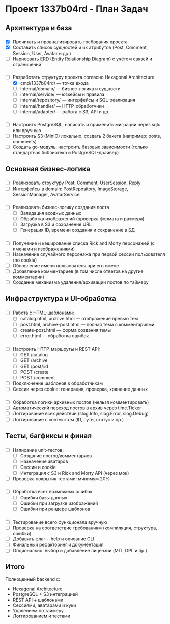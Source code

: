 # Проект 1337b04rd - План Задач

## Архитектура и база

###
- [x] Прочитать и проанализировать требования проекта
- [x] Составить список сущностей и их атрибутов (Post, Comment, Session, User, Avatar и др.)
- [ ] Нарисовать ERD (Entity Relationship Diagram) с учётом связей и ограничений

###
- [ ] Разработать структуру проекта согласно Hexagonal Architecture
  - [x] cmd/1337b04rd/ — точка входа
  - [ ] internal/domain/ — бизнес-логика и сущности
  - [ ] internal/service/ — юзкейсы и правила
  - [ ] internal/repository/ — интерфейсы и SQL-реализация
  - [ ] internal/handler/ — HTTP-обработчики
  - [ ] internal/adapter/ — работа с S3, API и др.

###
- [ ] Настроить PostgreSQL, написать и применить миграции через sqlc или вручную
- [ ] Настроить S3 (MinIO) локально, создать 2 бакета (например: posts, comments)
- [ ] Создать go-модуль, настроить базовые зависимости (только стандартная библиотека и PostgreSQL-драйвер)

## Основная бизнес-логика
###
- [ ] Реализовать структуру Post, Comment, UserSession, Reply
- [ ] Интерфейсы в domain: PostRepository, ImageStorage, SessionManager, AvatarService

###
- [ ] Реализовать бизнес-логику создания поста
  - [ ] Валидация входных данных
  - [ ] Обработка изображений (проверка формата и размера)
  - [ ] Загрузка в S3 и сохранение URL
  - [ ] Генерация ID, времени создания и сохранение в БД

###
- [ ] Получение и кэширование списка Rick and Morty персонажей (с именами и изображениями)
- [ ] Назначение случайного персонажа при первой сессии пользователя (по cookie)
- [ ] Обновление имени пользователя при его смене
- [ ] Добавление комментариев (в том числе ответов на другие комментарии)
- [ ] Создание механизма удаления/архивации постов по таймеру

## Инфраструктура и UI-обработка
###
- [ ] Работа с HTML-шаблонами:
  - [ ] catalog.html, archive.html — отображение превью тем
  - [ ] post.html, archive-post.html — полная тема с комментариями
  - [ ] create-post.html — форма создания темы
  - [ ] error.html — обработка ошибок

###
- [ ] Настроить HTTP-маршруты и REST API:
  - [ ] GET /catalog
  - [ ] GET /archive
  - [ ] GET /post/:id
  - [ ] POST /create
  - [ ] POST /comment
- [ ] Подключение шаблонов к обработчикам
- [ ] Сессии через cookie: генерация, проверка, хранение данных

###
- [ ] Обработка логики архивных постов (нельзя комментировать)
- [ ] Автоматический переход постов в архив через time.Ticker
- [ ] Логгирование всех действий (slog.Info, slog.Error, slog.Debug)
- [ ] Логгирование с контекстом (ID, пути, статус и пр.)

## Тесты, багфиксы и финал
###
- [ ] Написание unit-тестов:
  - [ ] Создание постов/комментариев
  - [ ] Назначение аватаров
  - [ ] Сессии и cookie
  - [ ] Интеграция с S3 и Rick and Morty API (через мок)
- [ ] Проверка покрытия тестами: минимум 20%

###
- [ ] Обработка всех возможных ошибок
  - [ ] Ошибки базы данных
  - [ ] Ошибки при загрузке изображений
  - [ ] Ошибки при рендере шаблонов

###
- [ ] Тестирование всего функционала вручную
- [ ] Проверка на соответствие требованиям (компиляция, структура, ошибки)
- [ ] Добавить флаг --help и описание CLI
- [ ] Финальный рефакторинг и документация
- [ ] Опционально: выбор и добавление лицензии (MIT, GPL и пр.)

## Итого
Полноценный backend с:
- Hexagonal Architecture
- PostgreSQL + S3 интеграцией
- REST API + шаблонами
- Сессиями, аватарами и куки
- Удалением по таймеру
- Логгированием и тестами